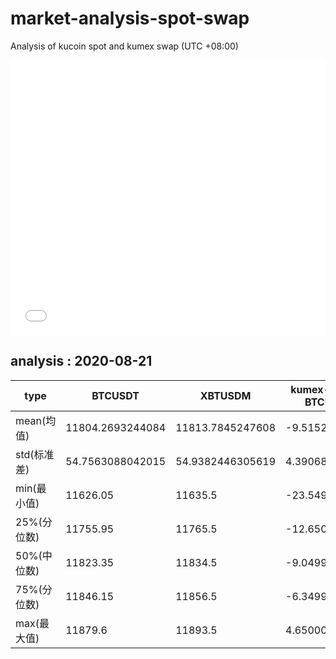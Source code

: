 # market-analysis-spot-swap
Analysis of kucoin spot and kumex swap (UTC +08:00)

<iframe width="100%" height="440" src="./data.html" frameborder="no" border="0" scrolling="no"></iframe>

## analysis : 2020-08-21

type | BTCUSDT | XBTUSDM | kumex-XBTUSDM-BTCUSDT_arb
---|---|---|---
mean(均值) | 11804.2693244084 | 11813.7845247608 | -9.51520034690268
std(标准差) | 54.7563088042015 | 54.9382446305619 | 4.39068186526258
min(最小值) | 11626.05 | 11635.5 | -23.5499999999993
25%(分位数) | 11755.95 | 11765.5 | -12.6500000000015
50%(中位数) | 11823.35 | 11834.5 | -9.04999999999927
75%(分位数) | 11846.15 | 11856.5 | -6.34999999999854
max(最大值) | 11879.6 | 11893.5 | 4.65000000000146
